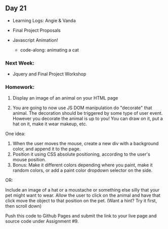 ## Day 21

* Learning Logs: Angie & Vanda

* Final Project Proposals

* Javascript Animation!
    * code-along: animating a cat
    
### Next Week:

* Jquery and Final Project Workshop

### Homework:

1. Display an image of an animal on your HTML page

2. You are going to now use JS DOM manipulation do "decorate" that animal. The decoration should be triggered by some type of user event. However you decorate the animal is up to you! You can draw on it, put a hat on it, make it wear makeup, etc.

One idea:

1. When the user moves the mouse, create a new div with a background color, and append it to the page. 
2. Position it using CSS absolute positioning, according to the user's mouse position.
3. Bonus: Make it different colors depending where you paint, make it random colors, or add a paint color dropdown selector on the side.

 
OR:

Include an image of a hat or a moustache or something else silly that your pet might want to wear. Allow the user to click on the animal and have that click move the object to that position on the pet. (Want a hint? Try it first, then scroll down) 

Push this code to Github Pages and submit the link to your live page and source code under Assignment #9.
